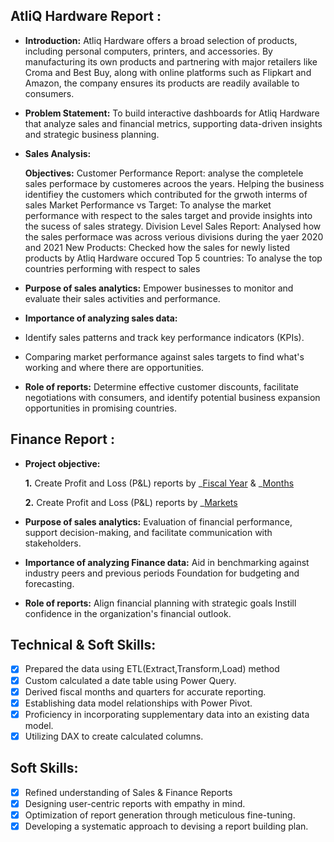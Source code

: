 ## AtliQ Hardware Report :

- **Introduction:**
Atliq Hardware offers a broad selection of products, including personal computers, printers, and accessories.
By manufacturing its own products and partnering with major retailers like Croma and Best Buy, along with online
platforms such as Flipkart and Amazon, the company ensures its products are readily available to consumers.

- **Problem Statement:**
To build interactive dashboards for Atliq Hardware that analyze sales and financial metrics,
supporting data-driven insights and strategic business planning.

- **Sales Analysis:**
  

    **Objectives:**
  Customer Performance Report: analyse the completele sales performace by customeres acroos the years.
  Helping the business identifiey the customers which contributed for the grwoth interms of sales
  Market Performance vs Target: To analyse the market performance with respect to the sales target and provide insights into the 
 sucess of sales strategy.
Division Level Sales Report: Analysed how the sales performace was across verious divisions during the yaer 2020 and 2021
New Products: Checked how the sales for newly listed products by Atliq Hardware occured
Top 5 countries: To analyse the top countries performing with respect to sales



- **Purpose of sales analytics:** Empower businesses to monitor and evaluate their sales activities and performance.

- **Importance of analyzing sales data:** 
- Identify sales patterns and track key performance indicators (KPIs).
- Comparing market performance against sales targets to find what's working and where there are opportunities.

- **Role of reports:** Determine effective customer discounts, facilitate negotiations with consumers, and identify potential business expansion opportunities in promising countries.


## Finance Report :

- **Project objective:** 

    **1.** Create Profit and Loss (P&L) reports by _[Fiscal Year](P&L_by_fiscal_year.pdf) & _[Months](P&L_by_month.pdf)

   **2.** Create Profit and Loss (P&L) reports by _[Markets](P&L_by_market.pdf) 

- **Purpose of sales analytics:** Evaluation of financial performance, support decision-making, and facilitate communication with stakeholders.

- **Importance of analyzing Finance data:** Aid in benchmarking against industry peers and previous periods Foundation for budgeting and forecasting.

- **Role of reports:** Align financial planning with strategic goals Instill confidence in the organization's financial outlook.


## Technical & Soft Skills:
- [x] Prepared the data using ETL(Extract,Transform,Load) method
- [x]	Custom calculated a date table using Power Query.
- [x]	Derived fiscal months and quarters for accurate reporting.
- [x]	Establishing data model relationships with Power Pivot.
- [x]	Proficiency in incorporating supplementary data into an existing data model.
- [x]	Utilizing DAX to create calculated columns.

## Soft Skills:
- [x]	Refined understanding of Sales & Finance Reports
- [x]	Designing user-centric reports with empathy in mind.
- [x]	Optimization of report generation through meticulous fine-tuning.
- [x]	Developing a systematic approach to devising a report building plan.
